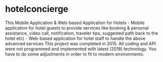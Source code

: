 # hotelconcierge
This Mobile Application &amp; Web-based Application for Hotels - Mobile application for hotel guests to provide services like booking &amp; personal assistance, video call, notification, traveler tips, suggested path back to the hotel etc) - Web-based application for hotel staff to handle the above advanced services  This project was completed in 2015. All coding and API were not programmed and implemented with latest (2018) technology. You have to do some adjustments in order to fit to modern environments.
